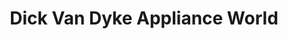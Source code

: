 ---
title: "Dick Van Dyke Appliance World"
url: /decatur/dick-van-dyke-appliance-world/
shop: appliance
---